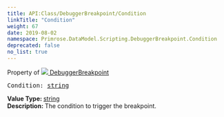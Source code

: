 ```yaml
---
title: API:Class/DebuggerBreakpoint/Condition
linkTitle: "Condition"
weight: 67
date: 2019-08-02
namespace: Primrose.DataModel.Scripting.DebuggerBreakpoint.Condition
deprecated: false
no_list: true
---
```

Property of <a href="/docs/api-reference/Class/DebuggerBreakpoint"><img src="/icons/silk/breakpoint.png"/>&nbsp;DebuggerBreakpoint</a>
<pre class="method-declaration">
Condition: <a class="type" href="/docs/api-reference/System/string">string</a></pre>
<b>Value Type: </b>
<a class="type" href="/docs/api-reference/System/string">string</a>
<br/>
<b>Description: </b>
The condition to trigger the breakpoint.


